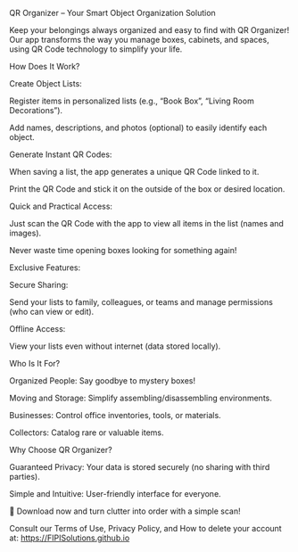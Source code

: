 QR Organizer – Your Smart Object Organization Solution



Keep your belongings always organized and easy to find with QR Organizer! Our app transforms the way you manage boxes, cabinets, and spaces, using QR Code technology to simplify your life.





How Does It Work?



Create Object Lists:



Register items in personalized lists (e.g., “Book Box”, “Living Room Decorations”).



Add names, descriptions, and photos (optional) to easily identify each object.



Generate Instant QR Codes:



When saving a list, the app generates a unique QR Code linked to it.



Print the QR Code and stick it on the outside of the box or desired location.



Quick and Practical Access:



Just scan the QR Code with the app to view all items in the list (names and images).



Never waste time opening boxes looking for something again!





Exclusive Features:



Secure Sharing:



Send your lists to family, colleagues, or teams and manage permissions (who can view or edit).





Offline Access:



View your lists even without internet (data stored locally).





Who Is It For?

Organized People: Say goodbye to mystery boxes!



Moving and Storage: Simplify assembling/disassembling environments.



Businesses: Control office inventories, tools, or materials.



Collectors: Catalog rare or valuable items.





Why Choose QR Organizer?

Guaranteed Privacy: Your data is stored securely (no sharing with third parties).



Simple and Intuitive: User-friendly interface for everyone.







📲 Download now and turn clutter into order with a simple scan!







Consult our Terms of Use, Privacy Policy, and How to delete your account at: https://FIPISolutions.github.io

